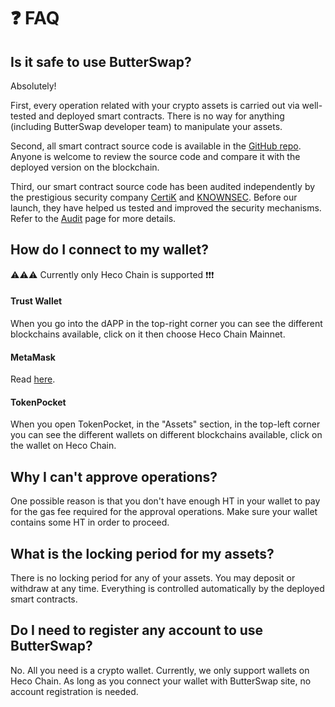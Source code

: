 # ❓ FAQ

## Is it safe to use ButterSwap?

Absolutely!

First, every operation related with your crypto assets is carried out via well-tested and deployed smart contracts. There is no way for anything \(including ButterSwap developer team\) to manipulate your assets.

Second, all smart contract source code is available in the [GitHub repo](https://github.com/butter-swap). Anyone is welcome to review the source code and compare it with the deployed version on the blockchain.

Third, our smart contract source code has been audited independently by the prestigious security company [CertiK](https://www.certik.io/) and [KNOWNSEC](https://www.knownsec.com/). Before our launch, they have helped us tested and improved the security mechanisms. Refer to the [Audit](audit.md) page for more details.

## How do I connect to my wallet?

⚠️⚠️⚠️ Currently only Heco Chain is supported ❗️❗️❗️

#### Trust Wallet

When you go into the dAPP in the top-right corner you can see the different blockchains available, click on it then choose Heco Chain Mainnet.

#### MetaMask

Read [here](beginners-guide/metamask-add-huobi-eco-chain-heco-network.md).

#### TokenPocket

When you open TokenPocket, in the "Assets" section, in the top-left corner you can see the different wallets on different blockchains available, click on the wallet on Heco Chain.

## Why I can't approve operations?

One possible reason is that you don't have enough HT in your wallet to pay for the gas fee required for the approval operations. Make sure your wallet contains some HT in order to proceed.

## What is the locking period for my assets?

There is no locking period for any of your assets. You may deposit or withdraw at any time. Everything is controlled automatically by the deployed smart contracts. 

## Do I need to register any account to use ButterSwap?

No. All you need is a crypto wallet. Currently, we only support wallets on Heco Chain. As long as you connect your wallet with ButterSwap site, no account registration is needed.



